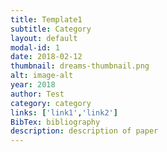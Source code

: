 ```yaml
---
title: Template1
subtitle: Category
layout: default
modal-id: 1
date: 2018-02-12
thumbnail: dreams-thumbnail.png
alt: image-alt
year: 2018
author: Test
category: category
links: ['link1','link2']
BibTex: bibliography
description: description of paper 
---
```

